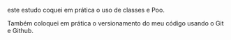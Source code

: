 este estudo coquei em prática o uso de classes e Poo.

Também coloquei em prática o versionamento do meu código usando o Git e Github.

